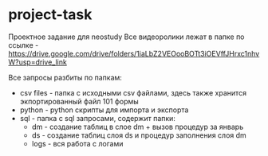 # project-task
Проектное задание для neostudy 
Все видеоролики лежат в папке по ссылке - https://drive.google.com/drive/folders/1iaLbZ2VEOooBOTt3iOEVffJHrxc1nhvW?usp=drive_link

Все запросы разбиты по папкам:
- csv files - папка с исходными csv файлами, здесь также хранится экпортированный файл 101 формы
- python - python скрипты для импорта и экспорта
- sql - папка с sql запросами, содержит папки:
  - dm - создание таблиц в слое dm + вызов процедур за январь
  - ds - создание таблиц слоя ds и процедур заполнения слоя dm
  - logs - вся работа с логами
